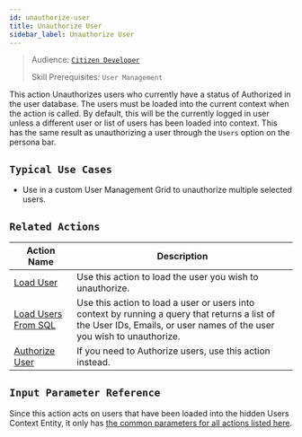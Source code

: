 ```yaml
---
id: unauthorize-user
title: Unauthorize User
sidebar_label: Unauthorize User
---
```


> Audience: [`Citizen Developer`](/audience.md#citizen-developers)
>
> Skill Prerequisites: `User Management`

This action Unauthorizes users who currently have a status of Authorized in the user database. The users must be loaded into the current context when the action is called. By default, this will be the currently logged in user unless a different user or list of users has been loaded into context. This has the same result as unauthorizing a user through the `Users` option on the persona bar.

## `Typical Use Cases`

- Use in a custom User Management Grid to unauthorize multiple selected users.

## `Related Actions`

| Action Name | Description |
| -- | -- |
| [Load User](/actions/load-user.md) | Use this action to load the user you wish to unauthorize. |
| [Load Users From SQL](/actions/load-users-from-sql.md) | Use this action to load a user or users into context by running a query that returns a list of the User IDs, Emails, or user names of the user you wish to unauthorize. |
| [Authorize User](/actions/authorize-user.md) | If you need to Authorize users, use this action instead. |

## `Input Parameter Reference`

Since this action acts on users that have been loaded into the hidden Users Context Entity, it only has [the common parameters for all actions listed here](/actions/common-parameters.md).
